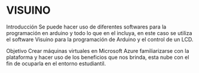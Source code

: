 # VISUINO
Introducción
Se puede hacer uso de diferentes softwares para la programación en arduino y todo lo que en el incluya, en este caso se utiliza el software Visuino para la programación de Arduino  y el control de un LCD.

Objetivo
Crear máquinas virtuales en Microsoft Azure familiarizarse con la plataforma y hacer uso de los beneficios que nos brinda, esta nube con el fin de ocuparla en el entorno estudiantil.
